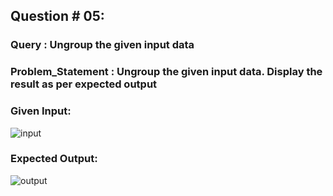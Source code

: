 ## Question # 05:
### Query : Ungroup the given input data
### Problem_Statement : Ungroup the given input data. Display the result as per expected output
### Given Input:
![input](https://github.com/HashirSaudKhan/Self-Question/assets/93030144/d14e12dd-a413-4460-a7d1-7173dbb28ca8)

### Expected Output:
![output](https://github.com/HashirSaudKhan/Self-Question/assets/93030144/f8207359-c881-4275-ae79-ea56264cba2b)
